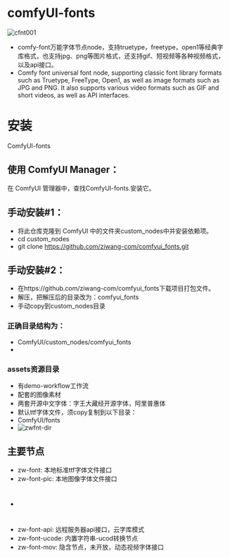# comfyUI-fonts
 
![cfnt001](https://github.com/user-attachments/assets/6fa46a33-68a1-4360-bb0e-8b132d0b3c6a)

* comfy-font万能字体节点node，支持truetype，freetype，open1等经典字库格式，也支持jpg、png等图片格式，还支持gif、短视频等各种视频格式，以及api接口。
* Comfy font universal font node, supporting classic font library formats such as Truetype, FreeType, Open1, as well as image formats such as JPG and PNG. It also supports various video formats such as GIF and short videos, as well as API interfaces.

# 安装
ComfyUI-fonts
## 使用 ComfyUI Manager：
在 ComfyUI 管理器中，查找ComfyUI-fonts.安装它。

## 手动安装#1：
* 将此仓库克隆到 ComfyUI 中的文件夹custom_nodes中并安装依赖项。
* cd custom_nodes
* git clone https://github.com/ziwang-com/comfyui_fonts.git

## 手动安装#2：
* 在https://github.com/ziwang-com/comfyui_fonts下载项目打包文件。
* 解压，把解压后的目录改为：comfyui_fonts
* 手动copy到custom_nodes目录

### 正确目录结构为：
* ComfyUI/custom_nodes/comfyui_fonts
* 
###  assets资源目录
* 有demo-workflow工作流
* 配套的图像素材
* 两套开源中文字体：字王大藏经开源字体，阿里普惠体
* 默认ttf字体文件，须copy复制到以下目录：
* ComfyUI/fonts
* 
  ![zwfnt-dir](https://github.com/user-attachments/assets/1a24c4be-0236-45f3-9705-84264f594b09)

## 主要节点
* zw-font: 本地标准ttf字体文件接口
* zw-font-pic: 本地图像字体文件接口
*  #
* zw-font-api: 远程服务器api接口，云字库模式
* zw-font-ucode: 内置字符串-ucod转换节点
* zw-font-mov: 隐含节点，未开放，动态视频字体接口
  
